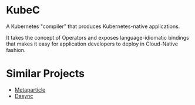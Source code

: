 # KubeC

A Kubernetes "compiler" that produces Kubernetes-native applications.

It takes the concept of Operators and exposes language-idiomatic bindings that makes
it easy for application developers to deploy in Cloud-Native fashion.

# Similar Projects

- [Metaparticle](https://metaparticle.io/)
- [Dasync](https://github.com/Dasync/Dasync)
